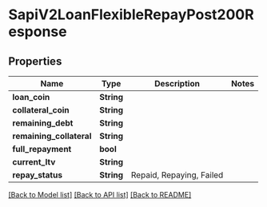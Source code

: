 # SapiV2LoanFlexibleRepayPost200Response

## Properties

Name | Type | Description | Notes
------------ | ------------- | ------------- | -------------
**loan_coin** | **String** |  | 
**collateral_coin** | **String** |  | 
**remaining_debt** | **String** |  | 
**remaining_collateral** | **String** |  | 
**full_repayment** | **bool** |  | 
**current_ltv** | **String** |  | 
**repay_status** | **String** | Repaid, Repaying, Failed | 

[[Back to Model list]](../README.md#documentation-for-models) [[Back to API list]](../README.md#documentation-for-api-endpoints) [[Back to README]](../README.md)



